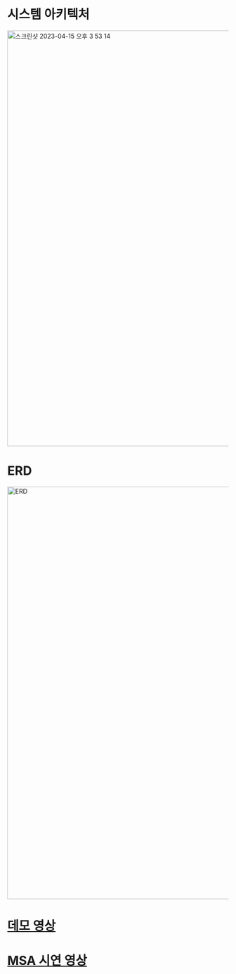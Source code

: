 # 시스템 아키텍처

<img width="947" alt="스크린샷 2023-04-15 오후 3 53 14" src="https://user-images.githubusercontent.com/76997735/232193732-208edd44-c522-4e06-84b0-a49528fa7d03.png">

# ERD
<img width="940" alt="ERD" src="https://user-images.githubusercontent.com/76997735/232263707-153f95a3-3f28-44e7-b355-dc87e7ba3b7f.png">

# [데모 영상](https://www.youtube.com/watch?v=kxeukT0IlTk)

# [MSA 시연 영상](https://www.youtube.com/watch?v=DYFPQWbPF4s)
